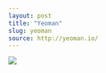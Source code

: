 ```yaml
---
layout: post
title: "Yeoman"
slug: yeoman
source: http://yeoman.io/
---
```


<img src="/beautiful-open/screenshots/yeoman.png">
